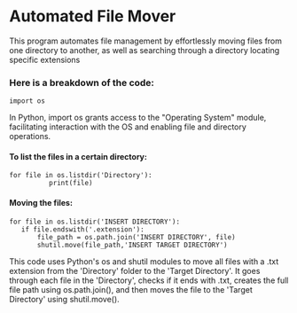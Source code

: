 # Automated File Mover
This program automates file management by effortlessly moving files from one directory to another, as well as searching through a directory locating specific extensions

### Here is a breakdown of the code:
```
import os
```

 
In Python, import os grants access to the "Operating System" module, facilitating interaction with the OS and enabling file and directory operations.

#### To list the files in a certain directory:
```
for file in os.listdir('Directory'):                                                                                                                                         
          print(file)
```
 #### Moving the files:
 ```
for file in os.listdir('INSERT DIRECTORY'):
    if file.endswith('.extension'):
        file_path = os.path.join('INSERT DIRECTORY', file)
        shutil.move(file_path,'INSERT TARGET DIRECTORY')
```

 This code uses Python's os and shutil modules to move all files with a .txt extension from the 'Directory' folder to the 'Target Directory'. It goes through each file in the 'Directory', checks if it ends with .txt, creates the full file path using os.path.join(), and then moves the file to the 'Target Directory' using shutil.move().


